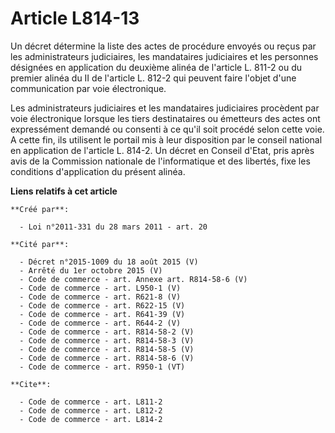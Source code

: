 # Article L814-13

Un décret détermine la liste des actes de procédure envoyés ou reçus par les administrateurs judiciaires, les mandataires
judiciaires et les personnes désignées en application du deuxième alinéa de l'article L. 811-2 ou du premier alinéa du II de
l'article L. 812-2 qui peuvent faire l'objet d'une communication par voie électronique. 

Les administrateurs judiciaires et les mandataires judiciaires procèdent par voie électronique lorsque les tiers
destinataires ou émetteurs des actes ont expressément demandé ou consenti à ce qu'il soit procédé selon cette voie. A cette
fin, ils utilisent le portail mis à leur disposition par le conseil national en application de l'article L. 814-2. Un décret
en Conseil d'Etat, pris après avis de la Commission nationale de l'informatique et des libertés, fixe les conditions
d'application du présent alinéa.

**Liens relatifs à cet article**

	**Créé par**:

	  - Loi n°2011-331 du 28 mars 2011 - art. 20

	**Cité par**:

	  - Décret n°2015-1009 du 18 août 2015 (V)
	  - Arrêté du 1er octobre 2015 (V)
	  - Code de commerce - art. Annexe art. R814-58-6 (V)
	  - Code de commerce - art. L950-1 (V)
	  - Code de commerce - art. R621-8 (V)
	  - Code de commerce - art. R622-15 (V)
	  - Code de commerce - art. R641-39 (V)
	  - Code de commerce - art. R644-2 (V)
	  - Code de commerce - art. R814-58-2 (V)
	  - Code de commerce - art. R814-58-3 (V)
	  - Code de commerce - art. R814-58-5 (V)
	  - Code de commerce - art. R814-58-6 (V)
	  - Code de commerce - art. R950-1 (VT)

	**Cite**:

	  - Code de commerce - art. L811-2
	  - Code de commerce - art. L812-2
	  - Code de commerce - art. L814-2
